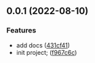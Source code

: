 ## 0.0.1 (2022-08-10)

### Features

- add docs ([431cf41](https://github.com/kylee0325/js-treasure/commit/431cf41cfaf1d7c8b3a672ffbaa03ecb5419b201))
- init project; ([f967c6c](https://github.com/kylee0325/js-treasure/commit/f967c6c2a87a4dc880a04afaa2240ff0f72c2a9c))
